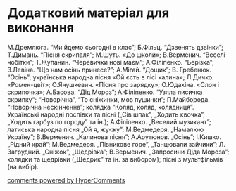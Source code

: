 <div id="hypercomments_widget" class="js-hypercomments-widget invisible"></div>

# Додатковий матеріал для виконання

М.Дремлюга. “Ми йдемо сьогодні в клас”; Б.Фільц. “Дзвенять дзвінки”; Т.Димань. “Пісня скрипаля”; М.Шуть. «До школи»; В.Верменич. “Веселі чобітки”; Т.Жупанин. “Черевички нові маєм”; А.Філіпенко. “Берізка”; З.Левіна.  “Що нам осінь принесе?”; А.Мігай. “Дощик”; В. Гребенюк. “Осінь”; українська народна пісня «Ой єсть в лісі калина»; Л.Дичко. «Ромен-цвіт»;  О.Янушкевич. «Пісня про зарядку»; О.Юдахіна. «Слон і скрипочка»; А.Басова. “Дід Мороз”; А.Філіпенко. “Узяла лисичка скрипку“; “Новорічна”, “То сніжинки, мов пушинки”; П.Майборода. “Новорічна нескінченна”; колядка “Коляд, коляд, колядниця”.<br> 
Українські народні поспівки та пісні („Сів шпак”, „Ходить квочка”, „Ходить гарбуз по городу” та ін.); А.Філіпенко. „Веселий музикант”; латиська народна пісня „Ой я, жу-жу”; М.Ведмедеря. „Намалюю Україну”; В.Верменич. „Калинова пісня”; А.Арутюнов. „Осінь”; І.Кишко. „Рідний край”; М.Ведмедеря. „Півникове горе”, „Танцювали зайчики”; Л. Загрудний. „Сніжок”, „Щедрівка”; В.Верменич. „Запросини Діда Мороза”;  колядки та щедрівки („Щедрик” та ін. за вибором); пісні з мультфільмів (на вибір).


<div class="js-hypercomments-container">
    <a href="http://hypercomments.com" class="hc-link" title="comments widget">comments powered by HyperComments</a>
</div>